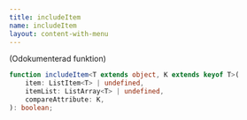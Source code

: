 ```yaml
---
title: includeItem
name: includeItem
layout: content-with-menu
---
```


(Odokumenterad funktion)

```ts nocompile
function includeItem<T extends object, K extends keyof T>(
    item: ListItem<T> | undefined,
    itemList: ListArray<T> | undefined,
    compareAttribute: K,
): boolean;
```

